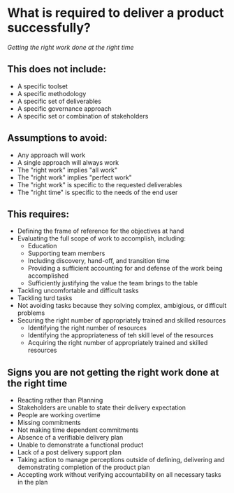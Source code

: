 # What is required to deliver a product successfully?

*Getting the right work done at the right time*
## This does not include:
- A specific toolset
- A specific methodology
- A specific set of deliverables
- A specific governance approach
- A specific set or combination of stakeholders

## Assumptions to avoid: 
- Any approach will work
- A single approach will always work
- The "right work" implies "all work"
- The "right work" implies "perfect work"
- The "right work" is specific to the requested deliverables
- The "right time" is specific to the needs of the end user

## This requires:
- Defining the frame of reference for the objectives at hand
- Evaluating the full scope of work to accomplish, including:
	- Education
	- Supporting team members
	- Including discovery, hand-off, and transition time
	- Providing a sufficient accounting for and defense of the work being accomplished
	- Sufficiently justifying the value the team brings to the table
- Tackling uncomfortable and difficult tasks
- Tackling turd tasks
- Not avoiding tasks because they solving complex, ambigious, or difficult problems
- Securing the right number of appropriately trained and skilled resources
	- Identifying the right number of resources
	- Identifying the appropriateness of teh skill level of the resources
	- Acquiring the right number of appropriately trained and skilled resources

## Signs you are not getting the right work done at the right time
- Reacting rather than Planning
- Stakeholders are unable to state their delivery expectation 
- People are working overtime
- Missing commitments
- Not making time dependent commitments
- Absence of a verifiable delivery plan
- Unable to demonstrate  a functional product
- Lack of a post delivery support plan
- Taking action to manage perceptions outside of defining, delivering and demonstrating completion of the product plan
- Accepting work without verifying accountability on all necessary tasks in the plan

